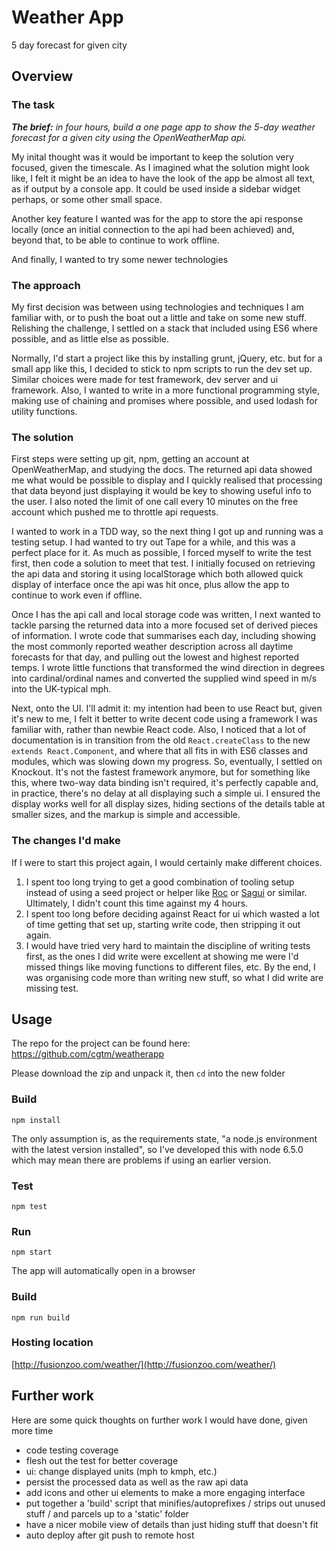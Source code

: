 # Weather App

5 day forecast for given city

## Overview

### The task
_**The brief:** in four hours, build a one page app to show the 5-day weather forecast for a given city using the OpenWeatherMap api._

My inital thought was it would be important to keep the solution very focused, given the timescale. As I imagined what the solution might look like, I felt it might be an idea to have the look of the app be almost all text, as if output by a console app. It could be used inside a sidebar widget perhaps, or some other small space.

Another key feature I wanted was for the app to store the api response locally (once an initial connection to the api had been achieved) and, beyond that, to be able to continue to work offline.

And finally, I wanted to try some newer technologies

### The approach
My first decision was between using technologies and techniques I am familiar with, or to push the boat out a little and take on some new stuff. Relishing the challenge, I settled on a stack that included using ES6 where possible, and as little else as possible.

Normally, I'd start a project like this by installing grunt, jQuery, etc. but for a small app like this, I decided to stick to npm scripts to run the dev set up. Similar choices were made for test framework, dev server and ui framework. Also, I wanted to write in a more functional programming style, making use of chaining and promises where possible, and used lodash for utility functions.

### The solution
First steps were setting up git, npm, getting an account at OpenWeatherMap, and studying the docs. The returned api data showed me what would be possible to display and I quickly realised that processing that data beyond just displaying it would be key to showing useful info to the user. I also noted the limit of one call every 10 minutes on the free account which pushed me to throttle api requests.

I wanted to work in a TDD way, so the next thing I got up and running was a testing setup. I had wanted to try out Tape for a while, and this was a perfect place for it. As much as possible, I forced myself to write the test first, then code a solution to meet that test. I initially focused on retrieving the api data and storing it using localStorage which both allowed quick display of interface once the api was hit once, plus allow the app to continue to work even if offline.

Once I has the api call and local storage code was written, I next wanted to tackle parsing the returned data into a more focused set of derived pieces of information. I wrote code that summarises each day, including showing the most commonly reported weather description across all daytime forecasts for that day, and pulling out the lowest and highest reported temps. I wrote little functions that transformed the wind direction in degrees into cardinal/ordinal names and converted the supplied wind speed in m/s into the UK-typical mph.

Next, onto the UI. I'll admit it: my intention had been to use React but, given it's new to me, I felt it better to write decent code using a framework I was familiar with, rather than newbie React code. Also, I noticed that a lot of documentation is in transition from the old `React.createClass` to the new `extends React.Component`, and where that all fits in with ES6 classes and modules, which was slowing down my progress. So, eventually, I settled on Knockout. It's not the fastest framework anymore, but for something like this, where two-way data binding isn't required, it's perfectly capable and, in practice, there's no delay at all displaying such a simple ui. I ensured the display works well for all display sizes, hiding sections of the details table at smaller sizes, and the markup is simple and accessible.

### The changes I'd make
If I were to start this project again, I would certainly make different choices.
1. I spent too long trying to get a good combination of tooling setup instead of using a seed project or helper like [Roc](https://github.com/rocjs/roc) or [Sagui](https://github.com/saguijs/sagui) or similar. Ultimately, I didn't count this time against my 4 hours.
1. I spent too long before deciding against React for ui which wasted a lot of time getting that set up, starting write code, then stripping it out again.
1. I would have tried very hard to maintain the discipline of writing tests first, as the ones I did write were excellent at showing me were I'd missed things like moving functions to different files, etc. By the end, I was organising code more than writing new stuff, so what I did write are missing test.

## Usage
The repo for the project can be found here: https://github.com/cgtm/weatherapp

Please download the zip and unpack it, then `cd` into the new folder

### Build
`npm install`

The only assumption is, as the requirements state, "a node.js environment with the latest version installed", so I've developed this with node 6.5.0 which may mean there are problems if using an earlier version.

### Test
`npm test`

### Run
`npm start`

The app will automatically open in a browser

### Build
`npm run build`

### Hosting location
[http://fusionzoo.com/weather/](http://fusionzoo.com/weather/)



## Further work
Here are some quick thoughts on further work I would have done, given more time

* code testing coverage
* flesh out the test for better coverage
* ui: change displayed units (mph to kmph, etc.)
* persist the processed data as well as the raw api data
* add icons and other ui elements to make a more engaging interface
* put together a 'build' script that minifies/autoprefixes / strips out unused stuff / and parcels up to a 'static' folder
* have a nicer mobile view of details than just hiding stuff that doesn't fit
* auto deploy after git push to remote host
